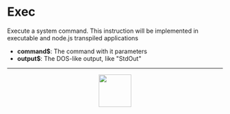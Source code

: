 # Exec
Execute a system command. This instruction will be implemented in executable and node.js transpiled applications
- **command&dollar;**: The command with it parameters
- **output&dollar;**: The DOS-like output, like "StdOut"
---
<p align="center"><img valign="middle" width="76px" src="https://drive.google.com/uc?export=view&id=1c2KO0LJpvMS9X9CAGV6dOfciR7OWhdKA" /></p>